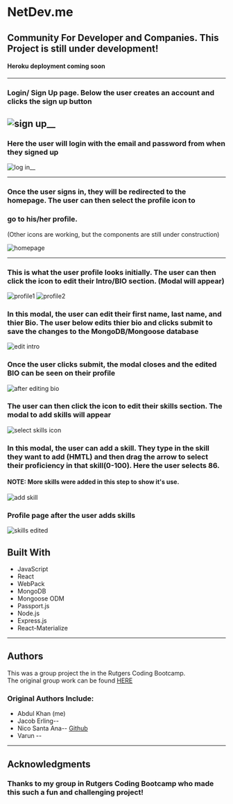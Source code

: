 # NetDev.me

## Community For Developer and Companies. This Project is still under development!

#### Heroku deployment coming soon

-----------------------------------------------------------------------------
### Login/ Sign Up page. Below the user creates an account and clicks the sign up button

![sign up](./public/assets/github_img/login-signup.PNG)__
-----------------------------------------------------------------------------

### Here the user will login with the email and password from when they signed up

![log in](./public/assets/github_img/sign-in.PNG)__


-----------------------------------------------------------------------------
### Once the user signs in, they will be redirected to the homepage. The user can then select the profile icon to
### go to his/her profile.
(Other icons are working, but the components are still under construction)

![homepage](./public/assets/github_img/homepage.PNG)


-----------------------------------------------------------------------------
### This is what the user profile looks initially. The user can then click the icon to edit their Intro/BIO section. (Modal will appear)

![profile1](./public/assets/github_img/profile1.PNG)
![profile2](./public/assets/github_img/profile2.PNG)

### In this modal, the user can edit their first name, last name, and thier Bio. The user below edits thier bio and clicks submit to save the changes to the MongoDB/Mongoose database

![edit intro](./public/assets/github_img/edit-intro.PNG)

### Once the user clicks submit, the modal closes and the edited BIO can be seen on their profile

![after editing bio](./public/assets/github_img/after-edit-bio.PNG)

### The user can then click the icon to edit their skills section. The modal to add skills will appear

![select skills icon](./public/assets/github_img/select-skills.png)

### In this modal, the user can add a skill. They type in the skill they want to add (HMTL) and then drag the arrow to select their proficiency in that skill(0-100). Here the user selects 86. 
#### NOTE: More skills were added in this step to show it's use. 

![add skill](./public/assets/github_img/add-new-skill.png)

### Profile page after the user adds skills

![skills edited](./public/assets/github_img/show-skills.png)

## Built With

* JavaScript
* React 
* WebPack
* MongoDB
* Mongoose ODM
* Passport.js
* Node.js
* Express.js
* React-Materialize

-----------------------------------

## Authors

This was a group project the in the Rutgers Coding Bootcamp.  
The original group work can be found [HERE](https://github.com/Neex0202/FinalProject)

### Original Authors Include:

* Abdul Khan (me)
* Jacob Erling-- 
* Nico Santa Ana-- [Github](https://github.com/Neex0202)
* Varun --

------------------------------
## Acknowledgments

### Thanks to my group in Rutgers Coding Bootcamp who made this such a fun and challenging project! 